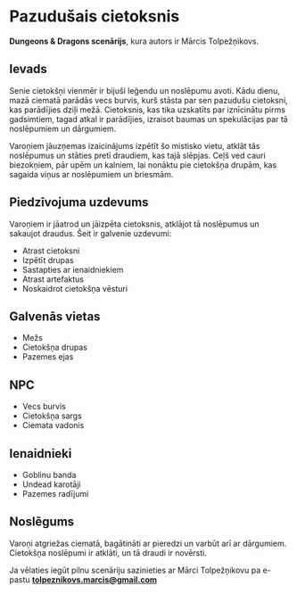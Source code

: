 # Pazudušais cietoksnis

**Dungeons & Dragons scenārijs**, kura autors ir Mārcis Tolpežņikovs.

## Ievads

Senie cietokšņi vienmēr ir bijuši leģendu un noslēpumu avoti. Kādu dienu, mazā ciematā parādās vecs burvis, kurš stāsta par sen pazudušu cietoksni, kas parādījies dziļi mežā. Cietoksnis, kas tika uzskatīts par iznīcinātu pirms gadsimtiem, tagad atkal ir parādījies, izraisot baumas un spekulācijas par tā noslēpumiem un dārgumiem.

Varoņiem jāuzņemas izaicinājums izpētīt šo mistisko vietu, atklāt tās noslēpumus un stāties pretī draudiem, kas tajā slēpjas. Ceļš ved cauri biezokņiem, pār upēm un kalniem, lai nonāktu pie cietokšņa drupām, kas sagaida viņus ar noslēpumiem un briesmām.

## Piedzīvojuma uzdevums

Varoņiem ir jāatrod un jāizpēta cietoksnis, atklājot tā noslēpumus un sakaujot draudus. Šeit ir galvenie uzdevumi:

* Atrast cietoksni
* Izpētīt drupas
* Sastapties ar ienaidniekiem
* Atrast artefaktus
* Noskaidrot cietokšņa vēsturi

## Galvenās vietas

* Mežs
* Cietokšņa drupas
* Pazemes ejas

## NPC

* Vecs burvis
* Cietokšņa sargs
* Ciemata vadonis

## Ienaidnieki

* Goblinu banda
* Undead karotāji
* Pazemes radījumi

## Noslēgums

Varoņi atgriežas ciematā, bagātināti ar pieredzi un varbūt arī ar dārgumiem. Cietokšņa noslēpumi ir atklāti, un tā draudi ir novērsti.

Ja vēlaties iegūt pilnu scenāriju sazinieties ar Mārci Tolpežņikovu pa e-pastu **tolpeznikovs.marcis@gmail.com**

